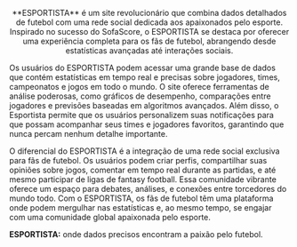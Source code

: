 <p style="text-align: center">**ESPORTISTA** é um site revolucionário que combina dados detalhados de futebol com uma rede social dedicada aos apaixonados pelo esporte. Inspirado no sucesso do SofaScore, o ESPORTISTA se destaca por oferecer uma experiência completa para os fãs de futebol, abrangendo desde estatísticas avançadas até interações sociais.

Os usuários do ESPORTISTA podem acessar uma grande base de dados que contém estatísticas em tempo real e precisas sobre jogadores, times, campeonatos e jogos em todo o mundo. O site oferece ferramentas de análise poderosas, como gráficos de desempenho, comparações entre jogadores e previsões baseadas em algoritmos avançados. Além disso, o Esportista permite que os usuários personalizem suas notificações para que possam acompanhar seus times e jogadores favoritos, garantindo que nunca percam nenhum detalhe importante.

O diferencial do ESPORTISTA é a integração de uma rede social exclusiva para fãs de futebol. Os usuários podem criar perfis, compartilhar suas opiniões sobre jogos, comentar em tempo real durante as partidas, e até mesmo participar de ligas de fantasy football. Essa comunidade vibrante oferece um espaço para debates, análises, e conexões entre torcedores do mundo todo. Com o ESPORTISTA, os fãs de futebol têm uma plataforma onde podem mergulhar nas estatísticas e, ao mesmo tempo, se engajar com uma comunidade global apaixonada pelo esporte.

**ESPORTISTA:** onde dados precisos encontram a paixão pelo futebol.</p>
